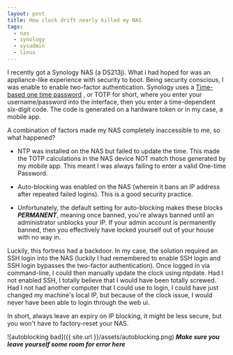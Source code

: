 ```yaml
---
layout: post
title: How clock drift nearly killed my NAS
tags:
  - nas
  - synology
  - sysadmin
  - linux
---
```


I recently got a Synology NAS (a DS213j). What i had hoped for was an
appliance-like experience with security to boot. Being security conscious,
I was enable to enable two-factor authentication. Synology uses a
[Time-based one time password](http://en.wikipedia.org/wiki/Time-based_One-time_Password_Algorithm)
, or TOTP for short, where you enter your username/password into the interface,
then you enter a time-dependent six-digit code. The code is generated on a
hardware token or in my case, a mobile app.

A combination of factors made my NAS completely inaccessible to me, so what happened?

  * NTP was installed on the NAS but failed to update the time.
  This made the TOTP calculations in the NAS device NOT match those
  generated by my mobile app. This meant I was always failing to enter a
  valid One-time Password.

  * Auto-blocking was enabled on the NAS (wherein it bans an IP address after
  repeated failed logins). This is a good security practice.

  * Unfortunately, the default setting for auto-blocking makes these blocks
  ***PERMANENT***, meaning once banned, you're always banned until an
  administrator unblocks your IP. If your admin account is permanently banned,
  then you effectively have locked yourself out of your house with no way in.

Luckily, this fortress had a backdoor. In my case, the solution required an
SSH login into the NAS (luckily I had remembered to enable SSH login and SSH
login bypasses the two-factor authentication). Once logged in via command-line,
I could then manually update the clock using ntpdate. Had I not enabled SSH,
I totally believe that I would have been totally screwed. Had I not had
another computer that I could use to login, I could have just changed my
machine's local IP, but because of the clock issue, I would never have been
able to login through the web ui.</b></p><p>In short, always leave an expiry
on IP blocking, it might be less secure, but you won't have to factory-reset
your NAS.

![autoblocking bad]({{ site.url }}/assets/autoblocking.png)
***Make sure you leave yourself some room for error here***
